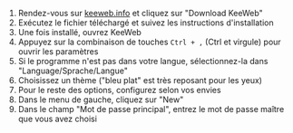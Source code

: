 1. Rendez-vous sur [keeweb.info](https://keeweb.info) et cliquez sur "Download KeeWeb"
2. Exécutez le fichier téléchargé et suivez les instructions d'installation
3. Une fois installé, ouvrez KeeWeb
4. Appuyez sur la combinaison de touches `Ctrl + ,` (Ctrl et virgule) pour ouvrir les paramètres
5. Si le programme n'est pas dans votre langue, sélectionnez-la dans "Language/Sprache/Langue"
6. Choisissez un thème ("bleu plat" est très reposant pour les yeux)
7. Pour le reste des options, configurez selon vos envies
8. Dans le menu de gauche, cliquez sur "New"
9. Dans le champ "Mot de passe principal", entrez le mot de passe maître que vous avez choisi
